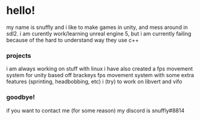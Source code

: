 # hello!

my name is snuffly and i like to make games in unity, and mess around in sdl2.
i am curently work/learning unreal engine 5, but i am currently failing because of the hard to understand way they use c++

### projects

i am always working on stuff with linux
i have also created a fps movement system for unity based off brackeys fps movement system with some extra features (sprinting, headbobbing, etc)
i (try) to work on libvert and vifo

### goodbye!

if you want to contact me (for some reason)
my discord is snuffly#8814
